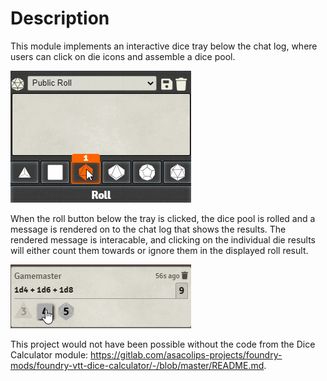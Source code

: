 # Description

This module implements an interactive dice tray below the chat log, where users can click on die icons and assemble a dice pool.

![](./.md/tray-demonstration.gif)

When the roll button below the tray is clicked, the dice pool is rolled and a message is rendered on to the chat log that shows the results. The rendered message is interacable, and clicking on the individual die results will either count them towards or ignore them in the displayed roll result.

![](./.md/chat-demonstration.gif)

This project would not have been possible without the code from the Dice Calculator module: https://gitlab.com/asacolips-projects/foundry-mods/foundry-vtt-dice-calculator/-/blob/master/README.md.